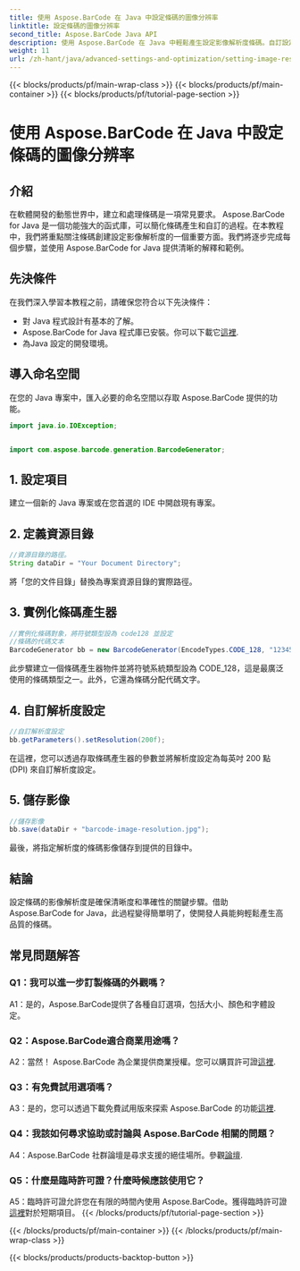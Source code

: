 ```yaml
---
title: 使用 Aspose.BarCode 在 Java 中設定條碼的圖像分辨率
linktitle: 設定條碼的圖像分辨率
second_title: Aspose.BarCode Java API
description: 使用 Aspose.BarCode 在 Java 中輕鬆產生設定影像解析度條碼。自訂設定以提高清晰度和精度。
weight: 11
url: /zh-hant/java/advanced-settings-and-optimization/setting-image-resolution-barcode/
---
```


{{< blocks/products/pf/main-wrap-class >}}
{{< blocks/products/pf/main-container >}}
{{< blocks/products/pf/tutorial-page-section >}}

# 使用 Aspose.BarCode 在 Java 中設定條碼的圖像分辨率

## 介紹

在軟體開發的動態世界中，建立和處理條碼是一項常見要求。 Aspose.BarCode for Java 是一個功能強大的函式庫，可以簡化條碼產生和自訂的過程。在本教程中，我們將重點關注條碼創建設定影像解析度的一個重要方面。我們將逐步完成每個步驟，並使用 Aspose.BarCode for Java 提供清晰的解釋和範例。

## 先決條件

在我們深入學習本教程之前，請確保您符合以下先決條件：

- 對 Java 程式設計有基本的了解。
-  Aspose.BarCode for Java 程式庫已安裝。你可以下載它[這裡](https://releases.aspose.com/barcode/java/).
- 為Java 設定的開發環境。

## 導入命名空間

在您的 Java 專案中，匯入必要的命名空間以存取 Aspose.BarCode 提供的功能。

```java
import java.io.IOException;


import com.aspose.barcode.generation.BarcodeGenerator;
```

## 1. 設定項目

建立一個新的 Java 專案或在您首選的 IDE 中開啟現有專案。

## 2. 定義資源目錄

```java
//資源目錄的路徑。
String dataDir = "Your Document Directory";
```

將「您的文件目錄」替換為專案資源目錄的實際路徑。

## 3. 實例化條碼產生器

```java
//實例化條碼對象，將符號類型設為 code128 並設定
//條碼的代碼文本
BarcodeGenerator bb = new BarcodeGenerator(EncodeTypes.CODE_128, "1234567");
```

此步驟建立一個條碼產生器物件並將符號系統類型設為 CODE_128，這是最廣泛使用的條碼類型之一。此外，它還為條碼分配代碼文字。

## 4. 自訂解析度設定

```java
//自訂解析度設定
bb.getParameters().setResolution(200f);
```

在這裡，您可以透過存取條碼產生器的參數並將解析度設定為每英吋 200 點 (DPI) 來自訂解析度設定。

## 5. 儲存影像

```java
//儲存影像
bb.save(dataDir + "barcode-image-resolution.jpg");
```

最後，將指定解析度的條碼影像儲存到提供的目錄中。

## 結論

設定條碼的影像解析度是確保清晰度和準確性的關鍵步驟。借助 Aspose.BarCode for Java，此過程變得簡單明了，使開發人員能夠輕鬆產生高品質的條碼。

## 常見問題解答

### Q1：我可以進一步訂製條碼的外觀嗎？

A1：是的，Aspose.BarCode提供了各種自訂選項，包括大小、顏色和字體設定。

### Q2：Aspose.BarCode適合商業用途嗎？

 A2：當然！ Aspose.BarCode 為企業提供商業授權。您可以購買許可證[這裡](https://purchase.aspose.com/buy).

### Q3：有免費試用選項嗎？

 A3：是的，您可以透過下載免費試用版來探索 Aspose.BarCode 的功能[這裡](https://releases.aspose.com/).

### Q4：我該如何尋求協助或討論與 Aspose.BarCode 相關的問題？

 A4：Aspose.BarCode 社群論壇是尋求支援的絕佳場所。參觀[論壇](https://forum.aspose.com/c/barcode/13).

### Q5：什麼是臨時許可證？什麼時候應該使用它？

 A5：臨時許可證允許您在有限的時間內使用 Aspose.BarCode。獲得臨時許可證[這裡](https://purchase.aspose.com/temporary-license/)對於短期項目。
{{< /blocks/products/pf/tutorial-page-section >}}

{{< /blocks/products/pf/main-container >}}
{{< /blocks/products/pf/main-wrap-class >}}

{{< blocks/products/products-backtop-button >}}
